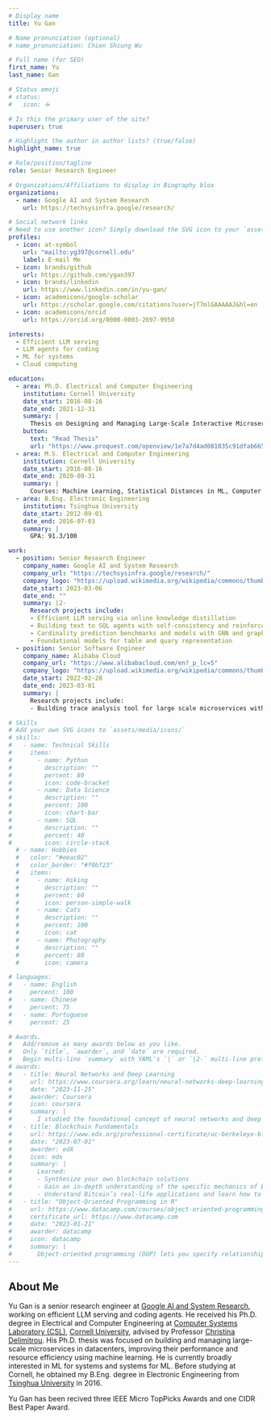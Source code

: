 ```yaml
---
# Display name
title: Yu Gan

# Name pronunciation (optional)
# name_pronunciation: Chien Shiung Wu

# Full name (for SEO)
first_name: Yu
last_name: Gan

# Status emoji
# status:
#   icon: ☕️

# Is this the primary user of the site?
superuser: true

# Highlight the author in author lists? (true/false)
highlight_name: true

# Role/position/tagline
role: Senior Research Engineer

# Organizations/Affiliations to display in Biography blox
organizations:
  - name: Google AI and System Research
    url: https://techsysinfra.google/research/

# Social network links
# Need to use another icon? Simply download the SVG icon to your `assets/media/icons/` folder.
profiles:
  - icon: at-symbol
    url: "mailto:yg397@cornell.edu"
    label: E-mail Me
  - icon: brands/github
    url: https://github.com/ygan397
  - icon: brands/linkedin
    url: https://www.linkedin.com/in/yu-gan/
  - icon: academicons/google-scholar
    url: https://scholar.google.com/citations?user=jT7mlGAAAAAJ&hl=en
  - icon: academicons/orcid
    url: https://orcid.org/0000-0003-2697-9950

interests:
  - Efficient LLM serving
  - LLM agents for coding
  - ML for systems
  - Cloud computing

education:
  - area: Ph.D. Electrical and Computer Engineering
    institution: Cornell University
    date_start: 2016-08-16
    date_end: 2021-12-31
    summary: |
      Thesis on Designing and Managing Large-Scale Interactive Microservices in Datacenters. Supervised by [Prof. Christina Delimitrou](https://people.csail.mit.edu/delimitrou/Main.html). Presented papers at 5 IEEE conferences with the contributions being published in 2 Springer journals.
    button:
      text: "Read Thesis"
      url: "https://www.proquest.com/openview/1e7a7d4ad081035c91dfab665cd817e0/1?cbl=18750&diss=y&pq-origsite=gscholar"
  - area: M.S. Electrical and Computer Engineering
    institution: Cornell University
    date_start: 2016-08-16
    date_end: 2020-08-31
    summary: |
      Courses: Machine Learning, Statistical Distances in ML, Computer Architecture, Operating Systems, Advanced Systems, Cloud Computing 
  - area: B.Eng. Electronic Engineering
    institution: Tsinghua University
    date_start: 2012-09-01
    date_end: 2016-07-03
    summary: |
      GPA: 91.3/100

work:
  - position: Senior Research Engineer
    company_name: Google AI and System Research
    company_url: "https://techsysinfra.google/research/"
    company_logo: "https://upload.wikimedia.org/wikipedia/commons/thumb/2/2f/Google_2015_logo.svg/2880px-Google_2015_logo.svg.png"
    date_start: 2023-03-06
    date_end: ""
    summary: |2-
      Research projects include:
      - Efficient LLM serving via online knowledge distillation
      - Building text to SQL agents with self-consistency and reinforcement learning
      - Cardinality prediction benchmarks and models with GNN and graph transformers
      - Foundational models for table and quary representation
  - position: Senior Software Engineer
    company_name: Alibaba Cloud
    company_url: "https://www.alibabacloud.com/en?_p_lc=5"
    company_logo: "https://upload.wikimedia.org/wikipedia/commons/thumb/b/b3/AlibabaCloudLogo.svg/2880px-AlibabaCloudLogo.svg.png"
    date_start: 2022-02-28
    date_end: 2023-03-01
    summary: |
      Research projects include:
      - Building trace analysis tool for large scale microservices with GNN

# Skills
# Add your own SVG icons to `assets/media/icons/`
# skills:
#   - name: Technical Skills
#     items:
#       - name: Python
#         description: ""
#         percent: 80
#         icon: code-bracket
#       - name: Data Science
#         description: ""
#         percent: 100
#         icon: chart-bar
#       - name: SQL
#         description: ""
#         percent: 40
#         icon: circle-stack
  # - name: Hobbies
  #   color: "#eeac02"
  #   color_border: "#f0bf23"
  #   items:
  #     - name: Hiking
  #       description: ""
  #       percent: 60
  #       icon: person-simple-walk
  #     - name: Cats
  #       description: ""
  #       percent: 100
  #       icon: cat
  #     - name: Photography
  #       description: ""
  #       percent: 80
  #       icon: camera

# languages:
#   - name: English
#     percent: 100
#   - name: Chinese
#     percent: 75
#   - name: Portuguese
#     percent: 25

# Awards.
#   Add/remove as many awards below as you like.
#   Only `title`, `awarder`, and `date` are required.
#   Begin multi-line `summary` with YAML's `|` or `|2-` multi-line prefix and indent 2 spaces below.
# awards:
#   - title: Neural Networks and Deep Learning
#     url: https://www.coursera.org/learn/neural-networks-deep-learning
#     date: "2023-11-25"
#     awarder: Coursera
#     icon: coursera
#     summary: |
#       I studied the foundational concept of neural networks and deep learning. By the end, I was familiar with the significant technological trends driving the rise of deep learning; build, train, and apply fully connected deep neural networks; implement efficient (vectorized) neural networks; identify key parameters in a neural network’s architecture; and apply deep learning to your own applications.
#   - title: Blockchain Fundamentals
#     url: https://www.edx.org/professional-certificate/uc-berkeleyx-blockchain-fundamentals
#     date: "2023-07-01"
#     awarder: edX
#     icon: edx
#     summary: |
#       Learned:
#       - Synthesize your own blockchain solutions
#       - Gain an in-depth understanding of the specific mechanics of Bitcoin
#       - Understand Bitcoin’s real-life applications and learn how to attack and destroy Bitcoin, Ethereum, smart contracts and Dapps, and alternatives to Bitcoin’s Proof-of-Work consensus algorithm
#   - title: "Object-Oriented Programming in R"
#     url: https://www.datacamp.com/courses/object-oriented-programming-with-s3-and-r6-in-r
#     certificate_url: https://www.datacamp.com
#     date: "2023-01-21"
#     awarder: datacamp
#     icon: datacamp
#     summary: |
#       Object-oriented programming (OOP) lets you specify relationships between functions and the objects that they can act on, helping you manage complexity in your code. This is an intermediate level course, providing an introduction to OOP, using the S3 and R6 systems. S3 is a great day-to-day R programming tool that simplifies some of the functions that you write. R6 is especially useful for industry-specific analyses, working with web APIs, and building GUIs.
---
```


## About Me

Yu Gan is a senior research engineer at [Google AI and System Research](https://techsysinfra.google/research/), working on efficient LLM serving and coding agents. He received his Ph.D. degree in Electrical and Computer Engineering at [Computer Systems Laboratory (CSL)](https://www.csl.cornell.edu/), [Cornell University](https://www.cornell.edu/), advised by Professor [Christina Delimitrou](https://people.csail.mit.edu/delimitrou/Main.html). His Ph.D. thesis was focused on building and managing large-scale microservices in datacenters, improving their performance and resource efficiency using machine learning. He is currently broadly interested in ML for systems and systems for ML. Before studying at Cornell, he obtained my B.Eng. degree in Electronic Engineering from [Tsinghua University](https://www.tsinghua.edu.cn/) in 2016.

Yu Gan has been recived three IEEE Micro TopPicks Awards and one CIDR Best Paper Award.
